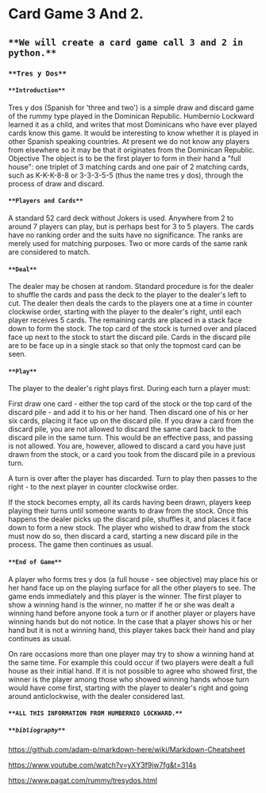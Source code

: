 # Card Game 3 And 2.
## `**We will create a card game call 3 and 2 in python.**`

### `**Tres y Dos**`
#### `**Introduction**`
Tres y dos (Spanish for 'three and two') is a simple draw and discard game of the rummy type played in the Dominican Republic. Humbernio Lockward learned it as a child, and writes that most Dominicans who have ever played cards know this game. It would be interesting to know whether it is played in other Spanish speaking countries. At present we do not know any players from elsewhere so it may be that it originates from the Dominican Republic.
Objective
The object is to be the first player to form in their hand a "full house": one triplet of 3 matching cards and one pair of 2 matching cards, such as K-K-K-8-8 or 3-3-3-5-5 (thus the name tres y dos), through the process of draw and discard.

#### `**Players and Cards**`
A standard 52 card deck without Jokers is used. Anywhere from 2 to around 7 players can play, but is perhaps best for 3 to 5 players. The cards have no ranking order and the suits have no significance. The ranks are merely used for matching purposes. Two or more cards of the same rank are considered to match.

#### `**Deal**`
The dealer may be chosen at random. Standard procedure is for the dealer to shuffle the cards and pass the deck to the player to the dealer's left to cut. The dealer then deals the cards to the players one at a time in counter clockwise order, starting with the player to the dealer's right, until each player receives 5 cards. The remaining cards are placed in a stack face down to form the stock. The top card of the stock is turned over and placed face up next to the stock to start the discard pile. Cards in the discard pile are to be face up in a single stack so that only the topmost card can be seen.

#### `**Play**`
The player to the dealer's right plays first. During each turn a player must:

First draw one card - either the top card of the stock or the top card of the discard pile - and add it to his or her hand.
Then discard one of his or her six cards, placing it face up on the discard pile.
If you draw a card from the discard pile, you are not allowed to discard the same card back to the discard pile in the same turn. This would be an effective pass, and passing is not allowed. You are, however, allowed to discard a card you have just drawn from the stock, or a card you took from the discard pile in a previous turn.

A turn is over after the player has discarded. Turn to play then passes to the right - to the next player in counter clockwise order.

If the stock becomes empty, all its cards having been drawn, players keep playing their turns until someone wants to draw from the stock. Once this happens the dealer picks up the discard pile, shuffles it, and places it face down to form a new stock. The player who wished to draw from the stock must now do so, then discard a card, starting a new discard pile in the process. The game then continues as usual.

#### `**End of Game**`
A player who forms tres y dos (a full house - see objective) may place his or her hand face up on the playing surface for all the other players to see. The game ends immediately and this player is the winner. The first player to show a winning hand is the winner, no matter if he or she was dealt a winning hand before anyone took a turn or if another player or players have winning hands but do not notice. In the case that a player shows his or her hand but it is not a winning hand, this player takes back their hand and play continues as usual.

On rare occasions more than one player may try to show a winning hand at the same time. For example this could occur if two players were dealt a full house as their initial hand. If it is not possible to agree who showed first, the winner is the player among those who showed winning hands whose turn would have come first, starting with the player to dealer's right and going around anticlockwise, with the dealer considered last.

#### `**ALL THIS INFORMATION FROM HUMBERNIO LOCKWARD.**`


##### `**bibliography**`
https://github.com/adam-p/markdown-here/wiki/Markdown-Cheatsheet

https://www.youtube.com/watch?v=yXY3f9jw7fg&t=314s

https://www.pagat.com/rummy/tresydos.html